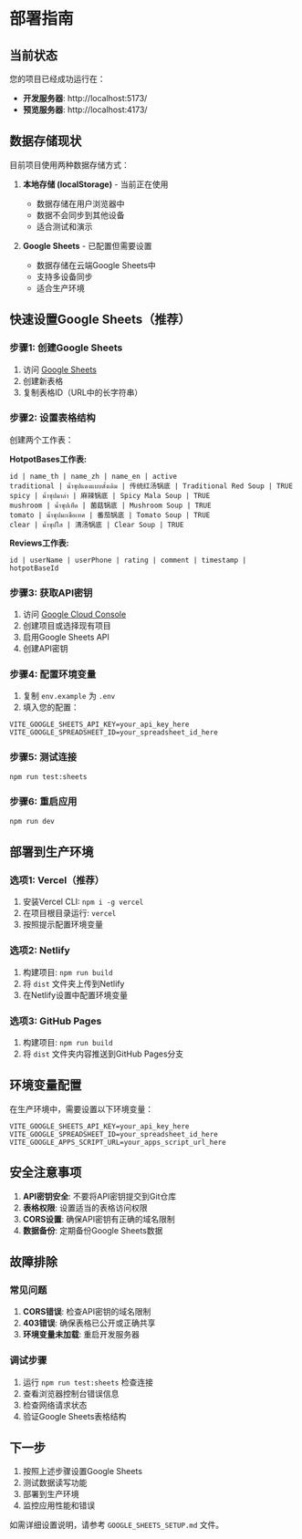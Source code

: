 # 部署指南

## 当前状态

您的项目已经成功运行在：
- **开发服务器**: http://localhost:5173/
- **预览服务器**: http://localhost:4173/

## 数据存储现状

目前项目使用两种数据存储方式：

1. **本地存储 (localStorage)** - 当前正在使用
   - 数据存储在用户浏览器中
   - 数据不会同步到其他设备
   - 适合测试和演示

2. **Google Sheets** - 已配置但需要设置
   - 数据存储在云端Google Sheets中
   - 支持多设备同步
   - 适合生产环境

## 快速设置Google Sheets（推荐）

### 步骤1: 创建Google Sheets
1. 访问 [Google Sheets](https://sheets.google.com)
2. 创建新表格
3. 复制表格ID（URL中的长字符串）

### 步骤2: 设置表格结构
创建两个工作表：

**HotpotBases工作表:**
```
id | name_th | name_zh | name_en | active
traditional | น้ำซุปแดงแบบดั้งเดิม | 传统红汤锅底 | Traditional Red Soup | TRUE
spicy | น้ำซุปมาล่า | 麻辣锅底 | Spicy Mala Soup | TRUE
mushroom | น้ำซุปเห็ด | 菌菇锅底 | Mushroom Soup | TRUE
tomato | น้ำซุปมะเขือเทศ | 番茄锅底 | Tomato Soup | TRUE
clear | น้ำซุปใส | 清汤锅底 | Clear Soup | TRUE
```

**Reviews工作表:**
```
id | userName | userPhone | rating | comment | timestamp | hotpotBaseId
```

### 步骤3: 获取API密钥
1. 访问 [Google Cloud Console](https://console.cloud.google.com/)
2. 创建项目或选择现有项目
3. 启用Google Sheets API
4. 创建API密钥

### 步骤4: 配置环境变量
1. 复制 `env.example` 为 `.env`
2. 填入您的配置：
```env
VITE_GOOGLE_SHEETS_API_KEY=your_api_key_here
VITE_GOOGLE_SPREADSHEET_ID=your_spreadsheet_id_here
```

### 步骤5: 测试连接
```bash
npm run test:sheets
```

### 步骤6: 重启应用
```bash
npm run dev
```

## 部署到生产环境

### 选项1: Vercel（推荐）
1. 安装Vercel CLI: `npm i -g vercel`
2. 在项目根目录运行: `vercel`
3. 按照提示配置环境变量

### 选项2: Netlify
1. 构建项目: `npm run build`
2. 将 `dist` 文件夹上传到Netlify
3. 在Netlify设置中配置环境变量

### 选项3: GitHub Pages
1. 构建项目: `npm run build`
2. 将 `dist` 文件夹内容推送到GitHub Pages分支

## 环境变量配置

在生产环境中，需要设置以下环境变量：

```env
VITE_GOOGLE_SHEETS_API_KEY=your_api_key_here
VITE_GOOGLE_SPREADSHEET_ID=your_spreadsheet_id_here
VITE_GOOGLE_APPS_SCRIPT_URL=your_apps_script_url_here
```

## 安全注意事项

1. **API密钥安全**: 不要将API密钥提交到Git仓库
2. **表格权限**: 设置适当的表格访问权限
3. **CORS设置**: 确保API密钥有正确的域名限制
4. **数据备份**: 定期备份Google Sheets数据

## 故障排除

### 常见问题
1. **CORS错误**: 检查API密钥的域名限制
2. **403错误**: 确保表格已公开或正确共享
3. **环境变量未加载**: 重启开发服务器

### 调试步骤
1. 运行 `npm run test:sheets` 检查连接
2. 查看浏览器控制台错误信息
3. 检查网络请求状态
4. 验证Google Sheets表格结构

## 下一步

1. 按照上述步骤设置Google Sheets
2. 测试数据读写功能
3. 部署到生产环境
4. 监控应用性能和错误

如需详细设置说明，请参考 `GOOGLE_SHEETS_SETUP.md` 文件。 
